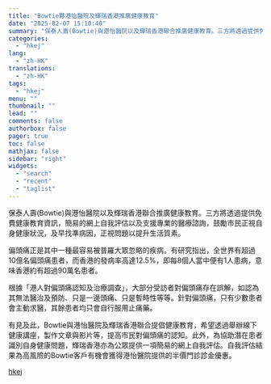 ```yaml
---
title: "Bowtie夥港怡醫院及輝瑞香港推廣健康教育"
date: "2025-02-07 15:10:40"
summary: "保泰人壽(Bowtie)與港怡醫院以及輝瑞香港聯合推廣健康教育。三方將透過提供免費健康教育資訊，簡易..."
categories:
  - "hkej"
lang:
  - "zh-HK"
translations:
  - "zh-HK"
tags:
  - "hkej"
menu: ""
thumbnail: ""
lead: ""
comments: false
authorbox: false
pager: true
toc: false
mathjax: false
sidebar: "right"
widgets:
  - "search"
  - "recent"
  - "taglist"
---
```


保泰人壽(Bowtie)與港怡醫院以及輝瑞香港聯合推廣健康教育。三方將透過提供免費健康教育資訊，簡易的網上自我評估以及支援專業的醫療諮詢，鼓勵市民正視自身健康狀況，及早找準病因，正視問題以提升生活質素。

偏頭痛正是其中一種最容易被普羅大眾忽略的疾病。有研究指出，全世界有超過10億名偏頭痛患者，而香港的發病率高達12.5%，即每8個人當中便有1人患病，意味香港約有超過90萬名患者。

根據「港人對偏頭痛認知及治療調查」，大部分受訪者對偏頭痛存在誤解，如認為其無法醫治及預防、只是一邊頭痛、只是暫時性等等。針對偏頭痛，只有少數患者會主動求醫，其餘患者均只會自行服用止痛藥。

有見及此，Bowtie與港怡醫院及輝瑞香港聯合提倡健康教育，希望透過舉辦線下健康講座，製作文章與影片等，提高市民對偏頭痛的認知。此外，為協助潛在患者識別自身健康問題，輝瑞香港亦為公眾提供一項簡易的網上自我評估。自我評估結果為高風險的Bowtie客戶有機會獲得港怡醫院提供的半價門診診金優惠。

[hkej](https://www2.hkej.com/instantnews/current/article/3995104/Bowtie%E5%A4%A5%E6%B8%AF%E6%80%A1%E9%86%AB%E9%99%A2%E5%8F%8A%E8%BC%9D%E7%91%9E%E9%A6%99%E6%B8%AF%E6%8E%A8%E5%BB%A3%E5%81%A5%E5%BA%B7%E6%95%99%E8%82%B2)

